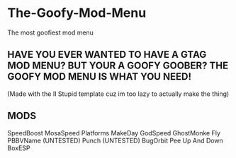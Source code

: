 # The-Goofy-Mod-Menu
The most goofiest mod menu

## HAVE YOU EVER WANTED TO HAVE A GTAG MOD MENU? BUT YOUR A GOOFY GOOBER? THE GOOFY MOD MENU IS WHAT YOU NEED!

(Made with the II Stupid template cuz im too lazy to actually make the thing)

## MODS

SpeedBoost
MosaSpeed
Platforms
MakeDay
GodSpeed
GhostMonke
Fly
PBBVName (UNTESTED)
Punch (UNTESTED)
BugOrbit
Pee
Up And Down
BoxESP
